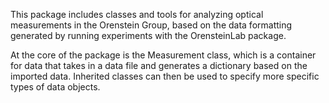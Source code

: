 This package includes classes and tools for analyzing optical measurements in the Orenstein Group, based on the data formatting generated by running experiments with the OrensteinLab package.

At the core of the package is the Measurement class, which is a container for data that takes in a data file and generates a dictionary based on the imported data. Inherited classes can then be used to specify more specific types of data objects. 
